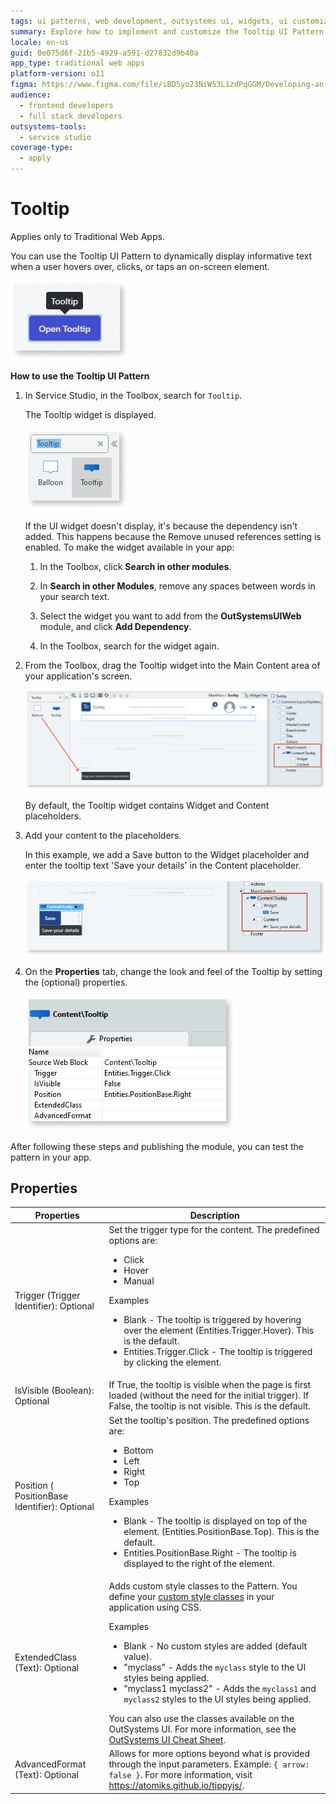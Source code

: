 ```yaml
---
tags: ui patterns, web development, outsystems ui, widgets, ui customization
summary: Explore how to implement and customize the Tooltip UI Pattern in OutSystems 11 (O11) for Traditional Web Apps.
locale: en-us
guid: 0e075d6f-21b5-4929-a591-d27832d9b40a
app_type: traditional web apps
platform-version: o11
figma: https://www.figma.com/file/iBD5yo23NiW53L1zdPqGGM/Developing-an-Application?type=design&node-id=226%3A6&mode=design&t=ANpsYvOCthr9AWot-1
audience:
  - frontend developers
  - full stack developers
outsystems-tools:
  - service studio
coverage-type:
  - apply
---
```


# Tooltip

<div class="info" markdown="1">

Applies only to Traditional Web Apps.

</div>

You can use the Tooltip UI Pattern to dynamically display informative text when a user hovers over, clicks, or taps an on-screen element.

![Example of a Tooltip UI Pattern in a Traditional Web App](images/tooltip-1.png "Tooltip UI Pattern Example")

**How to use the Tooltip UI Pattern**

1. In Service Studio, in the Toolbox, search for `Tooltip`.
  
    The Tooltip widget is displayed.

    ![Service Studio displaying the Tooltip widget in the Toolbox](images/tooltip-2-ss.png "Service Studio Tooltip Widget")

    If the UI widget doesn't display, it's because the dependency isn't added. This happens because the Remove unused references setting is enabled. To make the widget available in your app:

    1. In the Toolbox, click **Search in other modules**.

    1. In **Search in other Modules**, remove any spaces between words in your search text.

    1. Select the widget you want to add from the **OutSystemsUIWeb** module, and click **Add Dependency**.

    1. In the Toolbox, search for the widget again.

1. From the Toolbox, drag the Tooltip widget into the Main Content area of your application's screen.

    ![Dragging the Tooltip widget into the Main Content area in Service Studio](images/tooltip-3-ss.png "Dragging Tooltip Widget to Main Content")

    By default, the Tooltip widget contains Widget and Content placeholders.

1. Add your content to the placeholders.

    In this example, we add a Save button to the Widget placeholder and enter the tooltip text 'Save your details' in the Content placeholder.

    ![Adding a Save button to the Widget placeholder and tooltip text 'Save your details' in Service Studio](images/tooltip-4-ss.png "Adding Content to Tooltip Placeholders")

1. On the **Properties** tab, change the look and feel of the Tooltip by setting the (optional) properties.

    ![Properties tab in Service Studio for customizing the Tooltip appearance](images/tooltip-5-ss.png "Setting Tooltip Properties")

After following these steps and publishing the module, you can test the pattern in your app.

## Properties

| **Properties** | **Description** |
|---|---|
| Trigger (Trigger Identifier): Optional | Set the trigger type for the content. The predefined options are:<ul><li>Click</li><li>Hover</li><li>Manual</li></ul><p>Examples <ul><li>Blank - The tooltip is triggered by hovering over the element (Entities.Trigger.Hover). This is the default.</li><li>Entities.Trigger.Click - The tooltip is triggered by clicking the element.</li></ul></p> |
| IsVisible (Boolean): Optional | If True, the tooltip is visible when the page is first loaded (without the need for the initial trigger). If False, the tooltip is not visible. This is the default. |
| Position ( PositionBase Identifier): Optional | Set the tooltip's position. The predefined options are:<ul><li>Bottom</li><li>Left</li><li>Right</li><li>Top</li></ul><p>Examples <ul><li>Blank - The tooltip is displayed on top of the element. (Entities.PositionBase.Top). This is the default.</li><li>Entities.PositionBase.Right - The tooltip is displayed to the right of the element.</li></ul></p> |
| ExtendedClass (Text): Optional | Adds custom style classes to the Pattern. You define your [custom style classes](../../../look-feel/css.md) in your application using CSS. <p>Examples <ul><li>Blank - No custom styles are added (default value).</li><li>"myclass" - Adds the ``myclass`` style to the UI styles being applied.</li><li>"myclass1 myclass2" - Adds the ``myclass1`` and ``myclass2`` styles to the UI styles being applied.</li></ul></p>You can also use the classes available on the OutSystems UI. For more information, see the [OutSystems UI Cheat Sheet](https://outsystemsui.outsystems.com/OutSystemsUIWebsite/CheatSheet). |
| AdvancedFormat (Text): Optional | Allows for more options beyond what is provided through the input parameters. Example: `{ arrow: false }`. For more information, visit <https://atomiks.github.io/tippyjs/>.                                                                                                                                                                                                                                                                                                                                                                                                                                                            |

